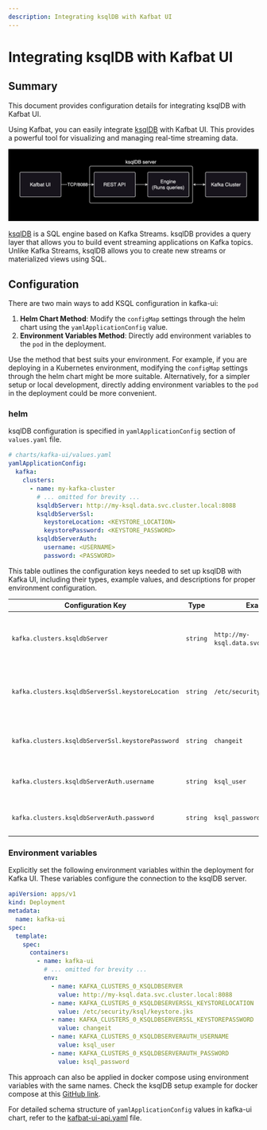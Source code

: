 ```yaml
---
description: Integrating ksqlDB with Kafbat UI
---
```


# Integrating ksqlDB with Kafbat UI

## Summary

This document provides configuration details for integrating ksqlDB with Kafbat UI.

Using Kafbat, you can easily integrate [ksqlDB](https://github.com/confluentinc/ksql) with Kafbat UI. This provides a powerful tool for visualizing and managing real-time streaming data.

![ksqlDB architecture](../.gitbook/assets/ksqldb-1.png)

[ksqlDB](https://github.com/confluentinc/ksql) is a SQL engine based on Kafka Streams. ksqlDB provides a query layer that allows you to build event streaming applications on Kafka topics. Unlike Kafka Streams, ksqlDB allows you to create new streams or materialized views using SQL.

## Configuration

There are two main ways to add KSQL configuration in kafka-ui:

1. **Helm Chart Method**: Modify the `configMap` settings through the helm chart using the `yamlApplicationConfig` value.
2. **Environment Variables Method**: Directly add environment variables to the `pod` in the deployment.

Use the method that best suits your environment. For example, if you are deploying in a Kubernetes environment, modifying the `configMap` settings through the helm chart might be more suitable. Alternatively, for a simpler setup or local development, directly adding environment variables to the `pod` in the deployment could be more convenient.

### helm

ksqlDB configuration is specified in `yamlApplicationConfig` section of `values.yaml` file.

```yaml
# charts/kafka-ui/values.yaml
yamlApplicationConfig:
  kafka:
    clusters:
      - name: my-kafka-cluster
        # ... omitted for brevity ...
        ksqldbServer: http://my-ksql.data.svc.cluster.local:8088
        ksqldbServerSsl:
          keystoreLocation: <KEYSTORE_LOCATION>
          keystorePassword: <KEYSTORE_PASSWORD>
        ksqldbServerAuth:
          username: <USERNAME>
          password: <PASSWORD>
```

This table outlines the configuration keys needed to set up ksqlDB with Kafka UI, including their types, example values, and descriptions for proper environment configuration.

| Configuration Key | Type | Example Value | Description |
|-------------------|------|---------------|-------------|
| `kafka.clusters.ksqldbServer` | `string` | `http://my-ksql.data.svc.cluster.local:8088` | URL for the KSQL server, used to connect to the KSQL endpoint.|
| `kafka.clusters.ksqldbServerSsl.keystoreLocation` | `string` | `/etc/security/ksql/keystore.jks` | Path to the keystore file for SSL connection to the KSQL server.|
| `kafka.clusters.ksqldbServerSsl.keystorePassword` | `string` | `changeit` | Password for the keystore file, used for SSL authentication. |
| `kafka.clusters.ksqldbServerAuth.username` | `string` | `ksql_user` | Username for authenticating with the KSQL server. |
| `kafka.clusters.ksqldbServerAuth.password` | `string` | `ksql_password` | Password for authenticating with the KSQL server. |

### Environment variables

Explicitly set the following environment variables within the deployment for Kafka UI. These variables configure the connection to the ksqlDB server.

```yaml
apiVersion: apps/v1
kind: Deployment
metadata:
  name: kafka-ui
spec:
  template:
    spec:
      containers:
        - name: kafka-ui
          # ... omitted for brevity ...
          env:
            - name: KAFKA_CLUSTERS_0_KSQLDBSERVER
              value: http://my-ksql.data.svc.cluster.local:8088
            - name: KAFKA_CLUSTERS_0_KSQLDBSERVERSSL_KEYSTORELOCATION
              value: /etc/security/ksql/keystore.jks
            - name: KAFKA_CLUSTERS_0_KSQLDBSERVERSSL_KEYSTOREPASSWORD
              value: changeit
            - name: KAFKA_CLUSTERS_0_KSQLDBSERVERAUTH_USERNAME
              value: ksql_user
            - name: KAFKA_CLUSTERS_0_KSQLDBSERVERAUTH_PASSWORD
              value: ksql_password
```

This approach can also be applied in docker compose using environment variables with the same names. Check the ksqlDB setup example for docker compose at this [GitHub link](https://github.com/kafbat/kafka-ui/blob/main/documentation/compose/kafka-ssl-components.yaml).

For detailed schema structure of `yamlApplicationConfig` values in kafka-ui chart, refer to the [kafbat-ui-api.yaml](https://github.com/kafbat/kafka-ui/blob/main/contract/src/main/resources/swagger/kafbat-ui-api.yaml) file.
